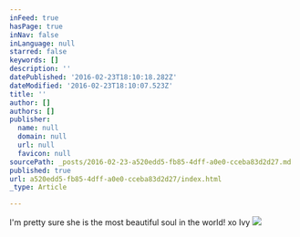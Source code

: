 ```yaml
---
inFeed: true
hasPage: true
inNav: false
inLanguage: null
starred: false
keywords: []
description: ''
datePublished: '2016-02-23T18:10:18.282Z'
dateModified: '2016-02-23T18:10:07.523Z'
title: ''
author: []
authors: []
publisher:
  name: null
  domain: null
  url: null
  favicon: null
sourcePath: _posts/2016-02-23-a520edd5-fb85-4dff-a0e0-cceba83d2d27.md
published: true
url: a520edd5-fb85-4dff-a0e0-cceba83d2d27/index.html
_type: Article

---
```

I'm pretty sure she is the most beautiful soul in the world! xo Ivy
![](https://the-grid-user-content.s3-us-west-2.amazonaws.com/72ff7c99-f51b-4ac9-a69b-af56dbbf20b9.png)